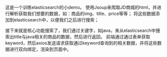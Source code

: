 这是一个训练elasticsearch的小demo。
使用Jsoup来爬取JD商城的html，并进行解析获取我们想要的数据，如：商品的img、title、price等等；
将这些数据添加到elasticsearch中，以便我们之后进行搜索；

接下来就是核心功能搜索了，我们通过关键字，如java，来从elasticsearch中搜索出title与java相关的商品的数据，然后进行返回。
前端通过通过表单获取keyword，然后axios发送请求获取通过keyword查询到的相关数据，并将这些数据进行双向绑定，渲染到页面中。
